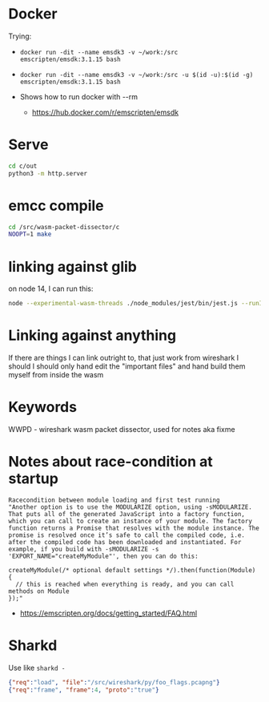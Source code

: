 # Docker
Trying:

* `docker run -dit --name emsdk3 -v ~/work:/src emscripten/emsdk:3.1.15 bash`
* `docker run -dit --name emsdk3 -v ~/work:/src -u $(id -u):$(id -g) emscripten/emsdk:3.1.15 bash`

* Shows how to run docker with --rm
  * https://hub.docker.com/r/emscripten/emsdk


# Serve
```bash
cd c/out
python3 -m http.server
```



# emcc compile
```bash
cd /src/wasm-packet-dissector/c
NOOPT=1 make
```

# linking against glib
on node 14, I can run this:

```bash
node --experimental-wasm-threads ./node_modules/jest/bin/jest.js --runInBand --no-cache src/test/test_basic.ts
```

# Linking against anything
If there are things I can link outright to, that just work from wireshark I should
I should only hand edit the "important files" and hand build them myself from inside the wasm


# Keywords
WWPD - wireshark wasm packet dissector, used for notes aka fixme


# Notes about race-condition at startup
```
Racecondition between module loading and first test running
"Another option is to use the MODULARIZE option, using -sMODULARIZE. That puts all of the generated JavaScript into a factory function, which you can call to create an instance of your module. The factory function returns a Promise that resolves with the module instance. The promise is resolved once it’s safe to call the compiled code, i.e. after the compiled code has been downloaded and instantiated. For example, if you build with -sMODULARIZE -s 'EXPORT_NAME="createMyModule"', then you can do this:

createMyModule(/* optional default settings */).then(function(Module) {
  // this is reached when everything is ready, and you can call methods on Module
});"
```
* https://emscripten.org/docs/getting_started/FAQ.html





# Sharkd
Use like `sharkd -`
```json
{"req":"load", "file":"/src/wireshark/py/foo_flags.pcapng"}
{"req":"frame", "frame":4, "proto":"true"}
```
